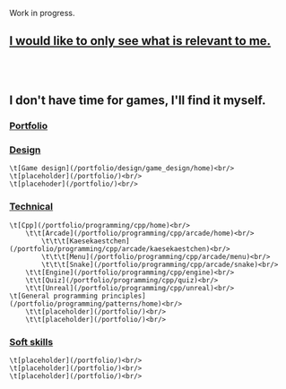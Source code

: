 <!--# [C++](/portfolio/cpp/home)-->
<!--# [General Programmer](/portfolio/programming/home)-->
<!--# [Game Designer](/portfolio/game_design/home)-->
<!--# [Personal](/portfolio/personal/home)-->
Work in progress.

## [I would like to only see what is relevant to me.](/portfolio/guide/who_are_you)<br/>
<br/><br/>
## I don't have time for games, I'll find it myself.<br/>
### [Portfolio](/portfolio/home)<br/>
### [Design](/portfolio/design/home)<br/>
	\t[Game design](/portfolio/design/game_design/home)<br/>
	\t[placeholder](/portfolio/)<br/>
	\t[placehoder](/portfolio/)<br/>
### [Technical](/portfolio/programming/home)<br/>
	\t[Cpp](/portfolio/programming/cpp/home)<br/>
		\t\t[Arcade](/portfolio/programming/cpp/arcade/home)<br/>
			\t\t\t[Kaesekaestchen](/portfolio/programming/cpp/arcade/kaesekaestchen)<br/>
			\t\t\t[Menu](/portfolio/programming/cpp/arcade/menu)<br/>
			\t\t\t[Snake](/portfolio/programming/cpp/arcade/snake)<br/>
		\t\t[Engine](/portfolio/programming/cpp/engine)<br/>
		\t\t[Quiz](/portfolio/programming/cpp/quiz)<br/>
		\t\t[Unreal](/portfolio/programming/cpp/unreal)<br/>
	\t[General programming principles](/portfolio/programming/patterns/home)<br/>
		\t\t[placeholder](/portfolio/)<br/>
		\t\t[placeholder](/portfolio/)<br/>
### [Soft skills](/portfolio/soft_skills/home)<br/>
	\t[placeholder](/portfolio/)<br/>
	\t[placeholder](/portfolio/)<br/>
	\t[placeholder](/portfolio/)<br/>


<!--software dev-->
<!-- c++-->
<!-- general patterns-->
<!---->
<!--how to show you know it? make a tutorial!-->
<!---->
<!--revolutionize learning-->